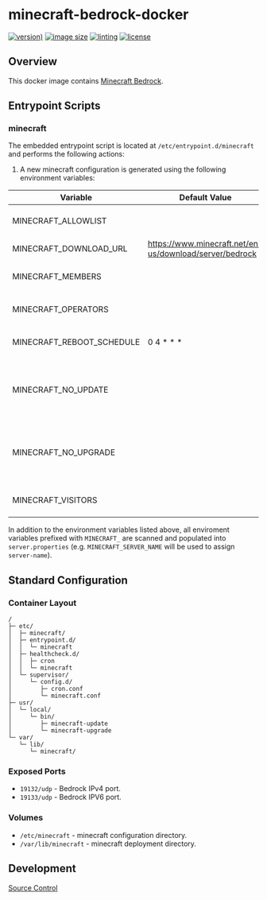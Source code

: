 # minecraft-bedrock-docker

[![version)](https://img.shields.io/docker/v/crashvb/minecraft-bedrock/latest)](https://hub.docker.com/repository/docker/crashvb/minecraft-bedrock)
[![image size](https://img.shields.io/docker/image-size/crashvb/minecraft-bedrock/latest)](https://hub.docker.com/repository/docker/crashvb/minecraft-bedrock)
[![linting](https://img.shields.io/badge/linting-hadolint-yellow)](https://github.com/hadolint/hadolint)
[![license](https://img.shields.io/github/license/crashvb/minecraft-bedrock-docker.svg)](https://github.com/crashvb/minecraft-bedrock-docker/blob/master/LICENSE.md)

## Overview

This docker image contains [Minecraft Bedrock](https://www.minecraft.net/en-us/download/server/bedrock).

## Entrypoint Scripts

### minecraft

The embedded entrypoint script is located at `/etc/entrypoint.d/minecraft` and performs the following actions:

1. A new minecraft configuration is generated using the following environment variables:

 | Variable | Default Value | Description |
 | -------- | ------------- | ----------- |
 | MINECRAFT\_ALLOWLIST | | Users to be added to `allowlist.json`. |
 | MINECRAFT\_DOWNLOAD\_URL | https://www.minecraft.net/en-us/download/server/bedrock | URL used to retrieve updates. |
 | MINECRAFT\_MEMBERS | | Members to be added to `permissions.json`. |
 | MINECRAFT\_OPERATORS | | Operators to be added to `permissions.json`. |
 | MINECRAFT\_REBOOT\_SCHEDULE | 0 4 &ast; &ast; &ast; | Schedule section of the minecraft crontab entry. |
 | MINECRAFT\_NO\_UPDATE | | If defined, no automatic updating of the embedded version will be performed. |
 | MINECRAFT\_NO\_UPGRADE | | If defined, no automatic upgrading of the deployed version will be performed. |
 | MINECRAFT\_VISITORS | | Operators to be added to `permissions.json`. |

In addition to the environment variables listed above, all enviroment variables prefixed with `MINECRAFT_` are scanned and populated into `server.properties` (e.g. `MINECRAFT_SERVER_NAME` will be used to assign `server-name`).

## Standard Configuration

### Container Layout

```
/
├─ etc/
│  ├─ minecraft/
│  ├─ entrypoint.d/
│  │  └─ minecraft
│  ├─ healthcheck.d/
│  │  ├─ cron
│  │  └─ minecraft
│  └─ supervisor/
│     └─ config.d/
│        ├─ cron.conf
│        └─ minecraft.conf
├─ usr/
│  └─ local/
│     └─ bin/
│        ├─ minecraft-update
│        └─ minecraft-upgrade
└─ var/
   └─ lib/
      └─ minecraft/
```

### Exposed Ports

* `19132/udp` - Bedrock IPv4 port.
* `19133/udp` - Bedrock IPV6 port.

### Volumes

* `/etc/minecraft` - minecraft configuration directory.
* `/var/lib/minecraft` - minecraft deployment directory.

## Development

[Source Control](https://github.com/crashvb/minecraft-bedrock-docker)

